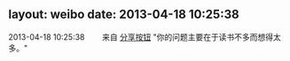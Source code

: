 layout: weibo
date: 2013-04-18 10:25:38
---
2013-04-18 10:25:38  &nbsp;&nbsp;&nbsp;&nbsp;&nbsp;&nbsp; 来自 <a href="http://app.weibo.com/t/feed/cUcI1A" rel="nofollow">分享按钮</a>
"你的问题主要在于读书不多而想得太多。" ​​​
